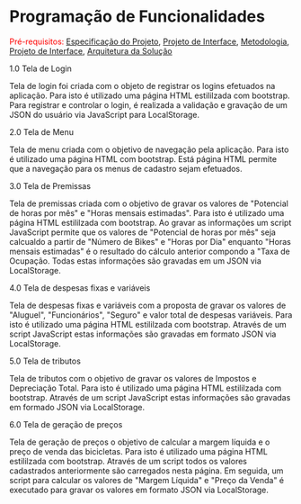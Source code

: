 # Programação de Funcionalidades

<span style="color:red">Pré-requisitos: <a href="2-Especificação do Projeto.md"> Especificação do Projeto</a></span>, <a href="3-Projeto de Interface.md"> Projeto de Interface</a>, <a href="4-Metodologia.md"> Metodologia</a>, <a href="3-Projeto de Interface.md"> Projeto de Interface</a>, <a href="5-Arquitetura da Solução.md"> Arquitetura da Solução</a>

1.0 Tela de Login

Tela de login foi criada com o objeto de registrar os logins efetuados na aplicação. Para isto é utilizado uma página HTML estililzada com bootstrap. Para registrar e controlar o login, é realizada a validação e gravação de um JSON do usuário via JavaScript para LocalStorage.

2.0 Tela de Menu

Tela de menu criada com o objetivo de navegação pela aplicação. Para isto é utilizado uma página HTML com bootstrap. Está página HTML permite que a navegação para os menus de cadastro sejam efetuados.

3.0 Tela de Premissas

Tela de premissas criada com o objetivo de gravar os valores de "Potencial de horas por mês" e "Horas mensais estimadas". Para isto é utilizado uma página HTML estililzada com bootstrap. Ao gravar as informações um script JavaScript permite que os valores de "Potencial de horas por mês" seja calcualdo a partir de "Número de Bikes" e "Horas por Dia" enquanto "Horas mensais estimadas" é o resultado do cálculo anterior compondo a "Taxa de Ocupação. Todas estas informações são gravadas em um JSON via LocalStorage.

4.0 Tela de despesas fixas e variáveis

Tela de despesas fixas e variáveis com a proposta de gravar os valores de "Aluguel", "Funcionários", "Seguro" e valor total de despesas variáveis. Para isto é utilizado uma página HTML estililzada com bootstrap. Através de um script JavaScript estas informações são gravadas em formato JSON via LocalStorage.

5.0 Tela de tributos

Tela de tributos com o objetivo de gravar os valores de Impostos e Depreciação Total. Para isto é utilizado uma página HTML estililzada com bootstrap. Através de um script JavaScript estas informações são gravadas em formado JSON via LocalStorage.

6.0 Tela de geração de preços

Tela de geração de preços o objetivo de calcular a margem líquida e o preço de venda das bicicletas. Para isto é utilizado uma página HTML estililzada com bootstrap. Através de um script todos os valores cadastrados anteriormente são carregados nesta página. Em seguida, um script para calcular os valores de "Margem Líquida" e "Preço da Venda" é executado para gravar os valores em formato JSON via LocalStorage.
